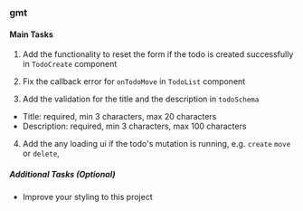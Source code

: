 ### gmt

#### Main Tasks

1. Add the functionality to reset the form if the todo is created successfully
   in `TodoCreate` component

2. Fix the callback error for `onTodoMove` in `TodoList` component

3. Add the validation for the title and the description in `todoSchema`

- Title: required, min 3 characters, max 20 characters
- Description: required, min 3 characters, max 100 characters

4. Add the any loading ui if the todo's mutation is running, e.g. `create`
   `move` or `delete`,

##### Additional Tasks (Optional)

- Improve your styling to this project

